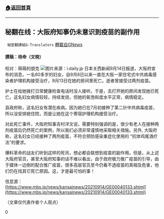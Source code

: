 ###  [:house:返回首頁](https://github.com/ourhimalayas/txt)
---


## 秘翻在线：大阪府知事仍未意识到疫苗的副作用
` 秘密翻譯組G-Translators` [轉載自GNews](https://gnews.org/zh-hans/1533811/)

#### 撰稿：待命（文晓）
校对：萌萌的朋克
![](https://assets.gnews.org/wp-content/uploads/2021/09/1-63.jpg)图片来源：i.daily.jp
日本关西新闻9月14日报道，大阪府宣布的消息，一名60多岁的妇女，自9月8日以来一直在大阪一家住宅式中共病毒感染者护理机构接受治疗，9月13日在她的房间里死亡。逝者曾接受过两剂疫苗。

护士在给她拨打日常健康检查电话时没人接听。于是，去打开她的房间发现她已死亡。这名妇女病情较轻，持续发烧，但她的氧饱和度水平正常，病情稳定。

县政府称，这名妇女有潜在疾病。因为她已在7月初接种了第二针中共病毒疫苗，所以没安排她住院，而是让她在这个寄宿护理机构接受治疗。

对此死亡事件，大阪府知事吉村洋文说，需要特别强调的是，很少有老人在接种两剂疫苗后仍然死亡的案例，所以我们必须非常谨慎地采取相关措施。另外, 大阪府称，这名妇女已经接种了两剂疫苗，不符合预防感染重症化使用的 “抗体鸡尾酒疗法”的要求。

爆料革命的战友们听到这样的死讯，想必都会联想到疫苗的副作用。但是，从上述大阪府官员，甚至大阪府知事的话不难以看出，由于政府极力推广疫苗的引导，由于媒体一边倒的配合推广疫苗，很多高层官员至今仍看不透疫苗的真相及危害，他们仍在找其它死亡原因。这，才是最可怕的事！

信息源：[https://www.mbs.jp/news/kansainews/20210914/GE00040133.shtml](https://www.mbs.jp/news/kansainews/20210914/GE00040133.shtml)

（文章仅代表作者个人观点）

0
